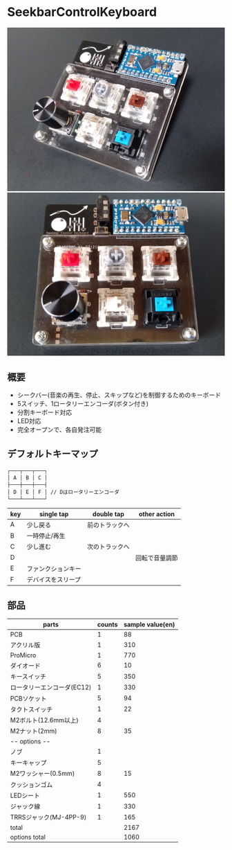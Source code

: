 # SeekbarControlKeyboard
![Picture](./_attachments/IMG_20240301_111544.jpg)
![picture](./_attachments/IMG_20240301_111602.jpg)

## 概要
- シークバー(音楽の再生、停止、スキップなど)を制御するためのキーボード
- 5スイッチ、1ロータリーエンコーダ(ボタン付き)
- 分割キーボード対応
- LED対応
- 完全オープンで、各自発注可能

## デフォルトキーマップ
```
┌───┬───┬───┐
│ A │ B │ C │
├───┼───┼───┤
│ D │ E │ F │ // Dはロータリーエンコーダ
└───┴───┴───┘
```

| key | single tap         | double tap     | other action   |
| --- | ------------------ | -------------- | -------------- |
| A   | 少し戻る           | 前のトラックへ |                |
| B   | 一時停止/再生      |                |                |
| C   | 少し進む           | 次のトラックへ |                |
| D   |                    |                | 回転で音量調節 |
| E   | ファンクションキー |                |                |
| F   | デバイスをスリープ |                |                |

## 部品
| parts                      | counts | sample value(en) |
| -------------------------- | ------ | ---------------- |
| PCB                        | 1      | 88               |
| アクリル版                 | 1      | 310              |
| ProMicro                   | 1      | 770              |
| ダイオード                 | 6      | 10               |
| キースイッチ               | 5      | 350              |
| ロータリーエンコーダ(EC12) | 1      | 330              |
| PCBソケット                | 5      | 94               |
| タクトスイッチ             | 1      | 22               |
| M2ボルト(12.6mm以上)       | 4      |                  |
| M2ナット(2mm)              | 8      | 35               |
| -- options --              |        |                  |
| ノブ                       | 1      |                  |
| キーキャップ               | 5      |                  |
| M2ワッシャー(0.5mm)        | 8      | 15               |
| クッションゴム             | 4      |                  |
| LEDシート                  | 1      | 550              |
| ジャック線                 | 1      | 330              |
| TRRSジャック(MJ-4PP-9)     | 1      | 165              |
| total                      |        | 2167             |
| options total              |        | 1060             |
